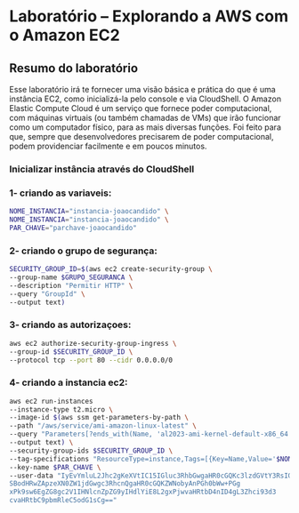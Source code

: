 # Laboratório – Explorando a AWS com o Amazon EC2

## Resumo do laboratório

Esse laboratório irá te fornecer uma visão básica e prática do que é uma instância EC2,
como inicializá-la pelo console e via CloudShell.
O Amazon Elastic Compute Cloud é um serviço que fornece poder computacional, com
máquinas virtuais (ou também chamadas de VMs) que irão funcionar como um
computador físico, para as mais diversas funções. Foi feito para que, sempre que
desenvolvedores precisarem de poder computacional, podem providenciar facilmente e em
poucos minutos.

### Inicializar instância através do CloudShell

### 1- criando as variaveis:
````bash
NOME_INSTANCIA="instancia-joaocandido" \
NOME_INSTANCIA="instancia-joaocandido" \
PAR_CHAVE="parchave-joaocandido"
````
### 2- criando o grupo de segurança:
````bash
SECURITY_GROUP_ID=$(aws ec2 create-security-group \
--group-name $GRUPO_SEGURANCA \
--description "Permitir HTTP" \ 
--query "GroupId" \
--output text)
````
### 3- criando as autorizaçoes:
````bash
aws ec2 authorize-security-group-ingress \
--group-id $SECURITY_GROUP_ID \
--protocol tcp --port 80 --cidr 0.0.0.0/0
````
### 4- criando a instancia ec2:
````bash
aws ec2 run-instances 
--instance-type t2.micro \
--image-id $(aws ssm get-parameters-by-path \
--path "/aws/service/ami-amazon-linux-latest" \ 
--query "Parameters[?ends_with(Name, 'al2023-ami-kernel-default-x86_64')].Value" \
--output text) \ 
--security-group-ids $SECURITY_GROUP_ID \ 
--tag-specifications "ResourceType=instance,Tags=[{Key=Name,Value='$NOME_INSTANCIA'}]" \
--key-name $PAR_CHAVE \
--user-data "IyEvYmluL2Jhc2gKeXVtIC15IGluc3RhbGwgaHR0cGQKc3lzdGVtY3RsIGVuYWJsZ
SBodHRwZApzeXN0ZW1jdGwgc3RhcnQgaHR0cGQKZWNobyAnPGh0bWw+PGg
xPk9sw6EgZG8gc2V1IHNlcnZpZG9yIHdlYiE8L2gxPjwvaHRtbD4nID4gL3Zhci93d3
cvaHRtbC9pbmRleC5odG1sCg=="
````




